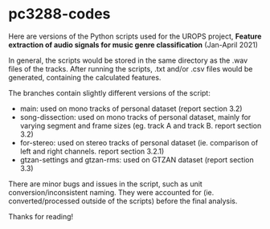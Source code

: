 # pc3288-codes

Here are versions of the Python scripts used for the UROPS project, **Feature extraction of audio signals for music genre classification** (Jan-April 2021)

In general, the scripts would be stored in the same directory as the .wav files of the tracks. After running the scripts, .txt and/or .csv files would be generated, containing the calculated features.

The branches contain slightly different versions of the script:
- main: used on mono tracks of personal dataset (report section 3.2)
- song-dissection: used on mono tracks of personal dataset, mainly for varying segment and frame sizes (eg. track A and track B. report section 3.2)
- for-stereo: used on stereo tracks of personal dataset (ie. comparison of left and right channels. report section 3.2.1)
- gtzan-settings and gtzan-rms: used on GTZAN dataset (report section 3.3)

There are minor bugs and issues in the script, such as unit conversion/inconsistent naming. They were accounted for (ie. converted/processed outside of the scripts) before the final analysis.

Thanks for reading!
